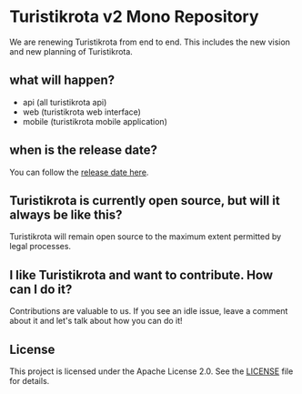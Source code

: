 # Turistikrota v2 Mono Repository

We are renewing Turistikrota from end to end. This includes the new vision and new planning of Turistikrota.

## what will happen?

- api (all turistikrota api)
- web (turistikrota web interface)
- mobile (turistikrota mobile application)

## when is the release date?

You can follow the [release date here](https://github.com/turistikrota/monorepo/milestone/1).

## Turistikrota is currently open source, but will it always be like this?

Turistikrota will remain open source to the maximum extent permitted by legal processes.

## I like Turistikrota and want to contribute. How can I do it?

Contributions are valuable to us. If you see an idle issue, leave a comment about it and let's talk about how you can do it!

## License

This project is licensed under the Apache License 2.0. See the [LICENSE](LICENSE) file for details.
